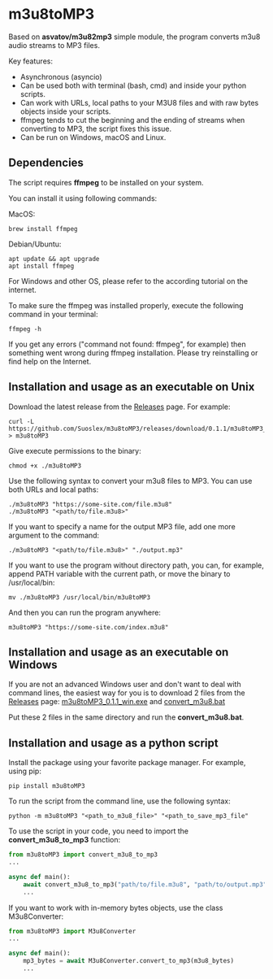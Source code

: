 # m3u8toMP3 

Based on **asvatov/m3u82mp3** simple module, the program converts m3u8 
audio streams to MP3 files.

Key features:

- Asynchronous (asyncio)
- Can be used both with terminal (bash, cmd) and inside your python scripts.
- Can work with URLs, local paths to your M3U8 files and with
  raw bytes objects inside your scripts.
- ffmpeg tends to cut the beginning and the ending of 
  streams when converting to MP3, the script fixes this issue.
- Can be run on Windows, macOS and Linux.

## Dependencies

The script requires **ffmpeg** to be installed on your system.

You can install it using following commands:

MacOS:
```shell
brew install ffmpeg
```
Debian/Ubuntu:
```shell
apt update && apt upgrade
apt install ffmpeg
```
For Windows and other OS, please refer to the according tutorial 
on the internet.

To make sure the ffmpeg was installed properly, 
execute the following command in your terminal:
```shell
ffmpeg -h
```
If you get any errors ("command not found: ffmpeg", for example) 
then something went wrong during ffmpeg installation.
Please try reinstalling or find help on the Internet.


## Installation and usage as an executable on Unix 

Download the latest release from the 
[Releases](https://github.com/Suoslex/m3u8toMP3/releases) page.
For example:

```shell
curl -L https://github.com/Suoslex/m3u8toMP3/releases/download/0.1.1/m3u8toMP3_0.1.1_linux > m3u8toMP3
```

Give execute permissions to the binary:

```shell
chmod +x ./m3u8toMP3
```

Use the following syntax to convert your m3u8 files to MP3. 
You can use both URLs and local paths:

```shell
./m3u8toMP3 "https://some-site.com/file.m3u8"
./m3u8toMP3 "<path/to/file.m3u8>"
```

If you want to specify a name for the output MP3 file, 
add one more argument to the command:

```shell
./m3u8toMP3 "<path/to/file.m3u8>" "./output.mp3"
```

If you want to use the program without directory path, you can, for example,
append PATH variable with the current path, or move the binary to 
/usr/local/bin:

```shell
mv ./m3u8toMP3 /usr/local/bin/m3u8toMP3
```

And then you can run the program anywhere:

```shell
m3u8toMP3 "https://some-site.com/index.m3u8"
```

## Installation and usage as an executable on Windows

If you are not an advanced Windows user and don't want to 
deal with command lines, the easiest way for you is to download
2 files from the [Releases](https://github.com/Suoslex/m3u8toMP3/releases) 
page: 
[m3u8toMP3_0.1.1_win.exe](https://github.com/Suoslex/m3u8toMP3/releases/download/0.1.1/m3u8toMP3_0.1.1_win.exe) 
and 
[convert_m3u8.bat](https://github.com/Suoslex/m3u8toMP3/releases/download/0.1.1/convert_m3u8.bat) 

Put these 2 files in the same directory and run the **convert_m3u8.bat**.

## Installation and usage as a python script

Install the package using your favorite package manager. 
For example, using pip:

```shell
pip install m3u8toMP3
```

To run the script from the command line, use the following syntax:

```shell
python -m m3u8toMP3 "<path_to_m3u8_file>" "<path_to_save_mp3_file"
```

To use the script in your code, 
you need to import the **convert_m3u8_to_mp3** function:

```python
from m3u8toMP3 import convert_m3u8_to_mp3
...

async def main():
    await convert_m3u8_to_mp3("path/to/file.m3u8", "path/to/output.mp3")
    ...
```

If you want to work with in-memory bytes objects, use the class M3u8Converter:
```python
from m3u8toMP3 import M3u8Converter
...

async def main():
    mp3_bytes = await M3u8Converter.convert_to_mp3(m3u8_bytes)
    ...
```